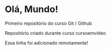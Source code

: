 # Olá, Mundo!
 Primeiro repositório do curso Git / Github

 Repositório criado durante curso cursoemvideo

 Essa linha foi adicionado remotamente!
